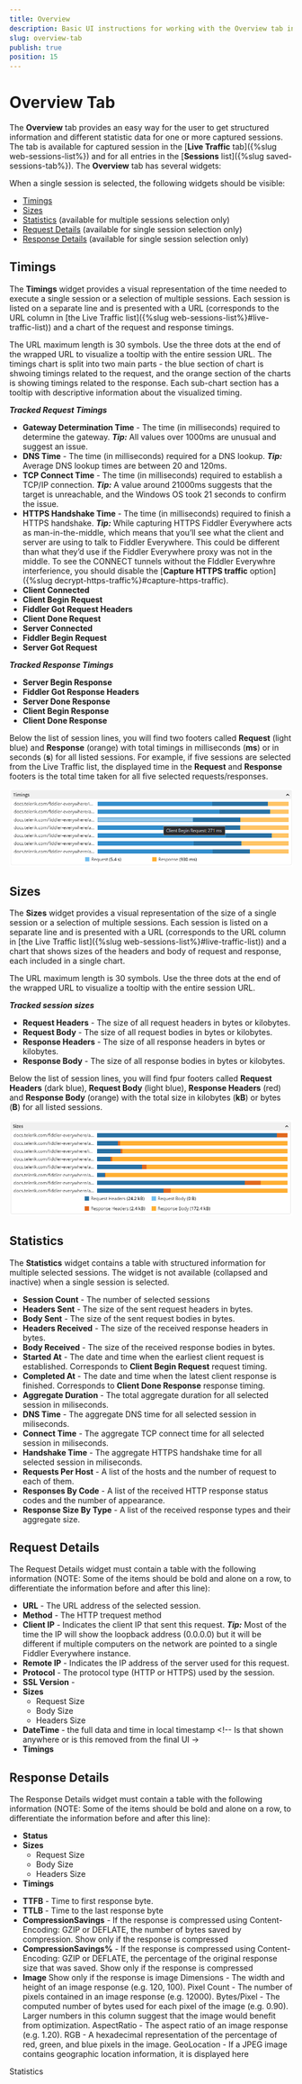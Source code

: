 ```yaml
---
title: Overview
description: Basic UI instructions for working with the Overview tab in the Fiddler Everywhere application
slug: overview-tab
publish: true
position: 15
---
```



# Overview Tab

The **Overview** tab provides an easy way for the user to get structured information and different statistic data for one or more captured sessions. The tab is available for captured session in the [**Live Traffic** tab]({%slug web-sessions-list%}) and for all entries in the [**Sessions** list]({%slug saved-sessions-tab%}).
The **Overview** tab has several widgets:

When a single session is selected, the following widgets should be visible:

- [Timings](#timings)
- [Sizes](#sizes)
- [Statistics](#statistics) (available for multiple sessions selection only)
- [Request Details](#request-details) (available for single session selection only)
- [Response Details](#response-details) (available for single session selection only)


## Timings

The **Timings** widget provides a visual representation of the time needed to execute a single session or a selection of multiple sessions. Each session is listed on a separate line and is presented with a URL (corresponds to the URL column in [the Live Traffic list]({%slug web-sessions-list%}#live-traffic-list)) and a chart of the request and response timings. 

The URL maximum length is 30 symbols. Use the three dots at the end of the wrapped URL to visualize a tooltip with the entire session URL. The timings chart is split into two main parts - the blue section of chart is shwoing timings related to the request, and the orange section of the charts is showing timings related to the response. Each sub-chart section has a tooltip with descriptive information about the visualized timing.

**_Tracked Request Timings_**
- **Gateway Determination Time** - The time (in milliseconds) required to determine the gateway. **_Tip:_** All values over 1000ms are unusual and suggest an issue.
- **DNS Time** - The time (in milliseconds) required for a DNS lookup. **_Tip:_** Average DNS lookup times are between 20 and 120ms.
- **TCP Connect Time** - The time (in milliseconds) required to establish a TCP/IP connection. **_Tip:_** A value around 21000ms suggests that the target is unreachable, and the Windows OS took 21 seconds to confirm the issue.
- **HTTPS Handshake Time** - The time (in milliseconds) required to finish a HTTPS handshake. **_Tip:_** While capturing HTTPS Fiddler Everywhere acts as man-in-the-middle, which means that you’ll see what the client and server are using to talk to Fiddler Everywhere. This could be different than what they’d use if the Fiddler Everywhere proxy was not in the middle. To see the CONNECT tunnels without the FIddler Everywhre interferience, you should disable the [**Capture HTTPS traffic** option]({%slug decrypt-https-traffic%}#capture-https-traffic).
- **Client Connected**   <!--What is this measuring   ????? Why is this not a timestamp but a ms value -->
- **Client Begin Request** <!-- What is this measuring ????? Why is this not a timestamp but a ms value -->
- **Fiddler Got Request Headers** <!-- What is this measuring ????? Why is this not a timestamp but a ms value -->
- **Client Done Request** <!-- What is this measuring ????? Why is this not a timestamp but a ms value -->
- **Server Connected** <!-- What is this measuring ????? Why is this not a timestamp but a ms value -->
- **Fiddler Begin Request** <!-- What is this measuring ????? Why is this not a timestamp but a ms value -->
- **Server Got Request** <!-- What is this measuring ????? Why is this not a timestamp but a ms value -->

**_Tracked Response Timings_**
- **Server Begin Response** <!-- What is this measuring ????? Why is this not a timestamp but a ms value -->
- **Fiddler Got Response Headers** <!-- What is this measuring ????? Why is this not a timestamp but a ms value -->
- **Server Done Response** <!-- What is this measuring ????? Why is this not a timestamp but a ms value -->
- **Client Begin Response** <!-- What is this measuring ????? Why is this not a timestamp but a ms value -->
- **Client Done Response**  <!-- What is this measuring ????? Why is this not a timestamp but a ms value -->


Below the list of session lines, you will find two footers called **Request** (light blue) and **Response** (orange) with total timings in milliseconds (**ms**) or in seconds (**s**)  for all listed sessions. For example, if five sessions are selected from the Live Traffic list, the displayed time in the **Request** and **Response** footers is the total time taken for all five selected requests/responses.

![Timings widget](../../images/overview/overview-timings.png)

<!-- JIRA Description below

??? The header must contain the information for the total time that it took for execution, i.e. from beginning of the request till the end of the response. The header must have a tooltip describing what is this value. The time must be the same as the duration time in the sessions grid. In case multiple sessions are selected, the header must show the time from start of the first request till the end of the last received response.

??? When a single session is selected, an arrow must be shown on the lef of the URL. Expanding it must open a waterfall presentation of each available timing steps. NOTE: For each session the steps might be different.

??? When multiple sessions are selected we should not have an expander for the moment.

??? The labels for Request and Response must show the full time required to execute each of the step. I.e. from the moment when request started till the end of the request. When multiple sessions are selected we can show the time for execution from first request till the end of the latest request (similar for response) or we can hide the values from the labels.

 -->


## Sizes

The **Sizes** widget provides a visual representation of the size of a single session or a selection of multiple sessions. Each session is listed on a separate line and is presented with a URL (corresponds to the URL column in [the Live Traffic list]({%slug web-sessions-list%}#live-traffic-list)) and a chart that shows sizes of the headers and body of request and response, each included in a single chart. 

The URL maximum length is 30 symbols. Use the three dots at the end of the wrapped URL to visualize a tooltip with the entire session URL.

**_Tracked session sizes_**
- **Request Headers** - The size of all request headers in bytes or kilobytes. 
- **Request Body** - The size of all request bodies in bytes or kilobytes.
- **Response Headers** - The size of all response headers in bytes or kilobytes.
- **Response Body** - The size of all response bodies in bytes or kilobytes.


Below the list of session lines, you will find fpur footers called **Request Headers** (dark blue), **Request Body** (light blue), **Response Headers** (red) and **Response Body** (orange) with the total size in kilobytes (**kB**) or bytes (**B**) for all listed sessions.

![Sizes widget](../../images/overview/overview-sizes.png)

<!--

??? The header must contain the information for the total size. The header must have a tooltip describing what is this value.

The labels for Request Headers, Request Body, Response Headers and Response Body must show the actual size. When multiple sessions are selected we can show the sum of each one in the label or we can hide the values from the labels.

Each chart part must have tooltips with information what is this, for example for the request headers it should be Size of request headers: 200bytes.
When multiple sessions are selected, the chart sizes must be adjusted based on the largest one. I.e. others should be shown as percentage of this size, so they should be shorter in terms of the used chart.

-->


## Statistics

The **Statistics** widget contains a table with structured information for multiple selected sessions. The widget is not available (collapsed and inactive) when a single session is selected.

- **Session Count** - The number of selected sessions
- **Headers Sent** - The size of the sent request headers in bytes.
- **Body Sent** - The size of the sent request bodies in bytes.
- **Headers Received** - The size of the received response headers in bytes.
- **Body Received** - The size of the received response bodies in bytes.
- **Started At** - The date and time when the earliest client request is established. Corresponds to **Client Begin Request** request timing.
- **Completed At** - The date and time when the latest client response is finished. Corresponds to **Client Done Response** response timing.
- **Aggregate Duration** - The total aggregate duration for all selected session in miliseconds.
- **DNS Time** - The aggregate DNS time for all selected session in miliseconds.
- **Connect Time** - The aggregate TCP connect time for all selected session in miliseconds.
- **Handshake Time** - The aggregate HTTPS handshake time for all selected session in miliseconds.
- **Requests Per Host** - A list of the hosts and the number of request to each of them.
- **Responses By Code** - A list of the received HTTP response status codes and the number of appearance.
- **Response Size By Type** - A list of the received response types and their aggregate size.

## Request Details

The Request Details widget must contain a table with the following information (NOTE: Some of the items should be bold and alone on a row, to differentiate the information before and after this line):

- **URL** - The URL address of the selected session.
- **Method** - The HTTP trequest method
- **Client IP** - Indicates the client IP that sent this request. **_Tip:_** Most of the time the IP will show the loopback address (0.0.0.0) but it will be different if multiple computers on the network are pointed to a single Fiddler Everywhere instance.
- **Remote IP** - Indicates the IP address of the server used for this request.
- **Protocol** - The protocol type (HTTP or HTTPS) used by the session.
- **SSL Version** - <!-- When is this value different from 0 -->
- **Sizes**
    - Request Size
    - Body Size
    - Headers Size
- **DateTime** - the full data and time in local timestamp <!-- Is that shown anywhere or is this removed from the final UI ->
- **Timings** <!-- all timings we have for the request, the same that are shown in the timings widget -->

## Response Details

The Response Details widget must contain a table with the following information (NOTE: Some of the items should be bold and alone on a row, to differentiate the information before and after this line):

- **Status** 
- **Sizes**
    - Request Size
    - Body Size
    - Headers Size
- **Timings** <!-- all timings we have for the request, the same that are shown in the timings widget -->


<!-- Are those implemented !? -->
- **TTFB** - Time to first response byte.
- **TTLB** - Time to the last response byte
- **CompressionSavings** - If the response is compressed using Content-Encoding: GZIP or DEFLATE, the number of bytes saved by compression. Show only if the response is compressed
- **CompressionSavings%** - If the response is compressed using Content-Encoding: GZIP or DEFLATE, the percentage of the original response size that was saved. Show only if the response is compressed
- **Image**  Show only if the response is image
    Dimensions - The width and height of an image response (e.g. 120, 100).
    Pixel Count - The number of pixels contained in an image response (e.g. 12000).
    Bytes/Pixel - The computed number of bytes used for each pixel of the image (e.g. 0.90). Larger numbers in this column suggest that the image would benefit from optimization.
    AspectRatio - The aspect ratio of an image response (e.g. 1.20).
    RGB - A hexadecimal representation of the percentage of red, green, and blue pixels in the image.
    GeoLocation - If a JPEG image contains geographic location information, it is displayed here

Statistics
<!-- Is any of those below missing from the 2.0 implementation !? -
The Statistics widget must contain a table with the following information (NOTE: Some of the items should be bold and alone on a row, to differentiate the information before and after this line):

Request Count

Unique Hosts - number showing the hosts that have been called

Bytes Sent

Bytes Received

Timings (called Performance in the mocks, decide which one is more appropriate):

Requests started at

Responses completed at

Sequence (clock) duration

Aggregate Session duration

DNS Lookup time

TCP/IP Connect duration

HTTPS Handshake duration

Response codes

<list the number of times each response code is received, for example: HTTP/200: 139, on the next line - HTTP/404: 12>

Response Bytes (by Content-Type):

<list the sum of bytes for each content-type is received, for example: video/webm: 3,068,820, on the next line - image/webp: 1,554,654>

Requests per Host:

<list the number of times a request to specific host is sent, for example: www.youtube.com: 26, on the next line - www.gstatic.com: 9>

->